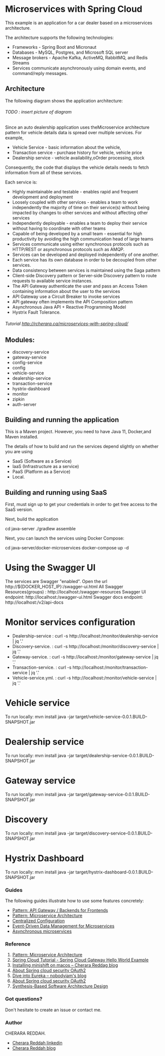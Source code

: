# Microservices with Spring Cloud

This example is an application for a car dealer based on a microservices architecture.

The architecture supports the following technologies: 
  * Frameworks - Spring Boot and Micronaut
  * Databases - MySQL, Postgres, and Microsoft SQL server
  * Message brokers - Apache Kafka, ActiveMQ, RabbitMQ, and Redis Streams
  * Services communicate asynchronously using domain events, and command/reply messages.

## Architecture
The following diagram shows the application architecture:
###### TODO : insert picture of diagram

Since an auto dealership application uses theMicroservice architecture pattern for vehicle details data is spread over multiple services. For example,

- Vehicle Service - basic information about the vehicle, 
- Transaction service - purchase history for vehicle, vehicle price
- Dealership service - vehicle availability,oOrder processing, stock

Consequently, the code that displays the vehicle details needs to fetch information from all of these services.

Each service is:

* Highly maintainable and testable - enables rapid and frequent development and deployment
* Loosely coupled with other services - enables a team to work independently the majority of time on their service(s) without being impacted by changes to other services and without affecting other services
* Independently deployable - enables a team to deploy their service without having to coordinate with other teams
* Capable of being developed by a small team - essential for high productivity by avoiding the high communication head of large teams
* Services communicate using either synchronous protocols such as HTTP/REST or asynchronous protocols such as AMQP. 
* Services can be developed and deployed independently of one another. 
* Each service has its own database in order to be decoupled from other services. 
* Data consistency between services is maintained using the Saga pattern
* Client-side Discovery pattern or Server-side Discovery pattern to route requests to available service instances.
* The API Gateway authenticate the user and pass an Access Token containing information about the user to the services
* API Gateway  use a Circuit Breaker to invoke services
* API gateway often implements the API Composition pattern
* Asynchronous Java API + Reactive Programming Model
* Hystrix Fault Tolerance.

###### Tutorial http://rcherara.ca/microservices-with-spring-cloud/

## Modules:

* discovery-service
* gateway-service
* config-service
* config
* vehicle-service
* dealership-service
* transaction-service
* hystrix-dashboard
* monitor
* zipkin
* auth-server

## Building and running the application

This is a Maven project. However, you  need to have Java 11, Docker,and Maven installed.

The details of how to build and run the services depend slightly on whether you are using  
  - SaaS (Software as a Service)
  - IaaS (Infrastructure as a service)
  - PaaS (Platform as a Service)
  - Local.

## Building and running using SaaS

First, must sign up to get your credentials in order to get free access to the SaaS version.

Next, build the application

cd java-server
./gradlew assemble

Next, you can launch the services using Docker Compose:

cd java-server/docker-microservices
docker-compose up -d

# Using the Swagger UI
The services are Swagger "enabled".
Open the url http://${DOCKER_HOST_IP}:<SERVICE-PORT>/swagger-ui.html
All Swagger Resources(groups) : http://localhost:<SERVICE-PORT>/swagger-resources
Swagger UI endpoint: http://localhost:<SERVICE-PORT>/swagger-ui.html
Swagger docs endpoint: http://localhost:<SERVICE-PORT>/v2/api-docs

# Monitor services configuration 
- Dealership-service   : curl -s http://localhost:<SERVICE-PORT>/monitor/dealership-service | jq '.'
- Discovery-service.   : curl -s http://localhost:<SERVICE-PORT>/monitor/discovery-service | jq '.'
- Gateway-service.     : curl -s http://localhost:<SERVICE-PORT>/monitor/gateway-service | jq '.'
- Transaction-service. : curl -s http://localhost:<SERVICE-PORT>/monitor/transaction-service | jq '.'
- Vehicle-service.yml. : curl -s http://localhost:<SERVICE-PORT>/monitor/vehicle-service | jq '.'

# Vehicle service
To run locally:
mvn install
java -jar target/vehicle-service-0.0.1.BUILD-SNAPSHOT.jar

# Dealership service
To run locally:
mvn install
java -jar target/dealership-service-0.0.1.BUILD-SNAPSHOT.jar

# Gateway service
To run locally:
mvn install
java -jar target/gateway-service-0.0.1.BUILD-SNAPSHOT.jar

# Discovery
To run locally:
mvn install
java -jar target/discovery-service-0.0.1.BUILD-SNAPSHOT.jar

# Hystrix Dashboard
To run locally:
mvn install
java -jar target/hystrix-dashboard-0.0.1.BUILD-SNAPSHOT.jar


### Guides
The following guides illustrate how to use some features concretely:
* [Pattern: API Gateway / Backends for Frontends](https://microservices.io/patterns/apigateway.html)
* [Pattern: Microservice Architecture](https://microservices.io/patterns/microservices.html/)
* [Centralized Configuration](https://spring.io/guides/gs/centralized-configuration/)
* [Event-Driven Data Management for Microservices](https://www.nginx.com/blog/event-driven-data-management-microservices/)
* [Asynchronous microservices](http://eventuate.io/whyeventdriven.html)

### Reference
1. [Pattern: Microservice Architecture](https://microservices.io/patterns/microservices.html/)
2. [Spring Cloud Tutorial - Spring Cloud Gateway Hello World Example](https://www.javainuse.com/spring/cloud-gateway)
3. [Installing minishift on macos – Cherara Reddag blog](rcherara.ca/installing-minishift-on-macos/)
4. [About Spring cloud security OAuth2](http://blog.spring-cloud.io/blog/oauth-authorize.html)
5. [Dive into Eureka – nobodyiam's blog](http://nobodyiam.com/2016/06/25/dive-into-eureka/)
6. [About Spring cloud security OAuth2](http://blog.spring-cloud.io/blog/oauth-authorize.html)
7. [Synthesis-Based Software Architecture Design](https://slideplayer.com/slide/1672922/)

### Got questions?
Don't hesitate to create an issue or contact me.

### Author
CHERARA REDDAH.

* [Cherara Reddah linkedin](https://www.linkedin.com/in/cherarareddah/)
* [Cherara Reddah blog](https://rcherara.ca)

